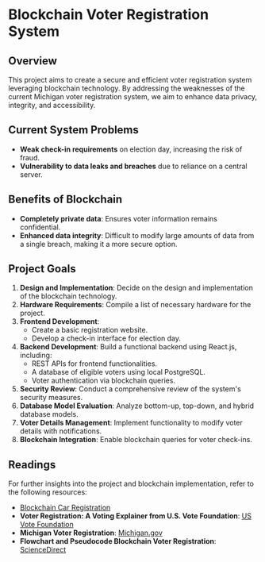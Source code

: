 # Blockchain Voter Registration System

## Overview

This project aims to create a secure and efficient voter registration system leveraging blockchain technology. By addressing the weaknesses of the current Michigan voter registration system, we aim to enhance data privacy, integrity, and accessibility.

## Current System Problems

- **Weak check-in requirements** on election day, increasing the risk of fraud.
- **Vulnerability to data leaks and breaches** due to reliance on a central server.

## Benefits of Blockchain

- **Completely private data**: Ensures voter information remains confidential.
- **Enhanced data integrity**: Difficult to modify large amounts of data from a single breach, making it a more secure option.

## Project Goals

1. **Design and Implementation**: Decide on the design and implementation of the blockchain technology.
2. **Hardware Requirements**: Compile a list of necessary hardware for the project.
3. **Frontend Development**:
   - Create a basic registration website.
   - Develop a check-in interface for election day.
4. **Backend Development**: Build a functional backend using React.js, including:
   - REST APIs for frontend functionalities.
   - A database of eligible voters using local PostgreSQL.
   - Voter authentication via blockchain queries.
5. **Security Review**: Conduct a comprehensive review of the system's security measures.
6. **Database Model Evaluation**: Analyze bottom-up, top-down, and hybrid database models.
7. **Voter Details Management**: Implement functionality to modify voter details with notifications.
8. **Blockchain Integration**: Enable blockchain queries for voter check-ins.

## Readings

For further insights into the project and blockchain implementation, refer to the following resources:

- [Blockchain Car Registration](https://www.dpss.inesc-id.pt/~mpc/pubs/rosado-Blockchain-car-registration.pdf)
- **Voter Registration: A Voting Explainer from U.S. Vote Foundation**: [US Vote Foundation](https://www.usvotefoundation.org/am-i-registered-to-vote-backgrounder)
- **Michigan Voter Registration**: [Michigan.gov](https://www.michigan.gov/sos/elections/voting/register-to-vote)
- **Flowchart and Pseudocode Blockchain Voter Registration**: [ScienceDirect](https://www.sciencedirect.com/science/article/pii/S1319157822002221)
